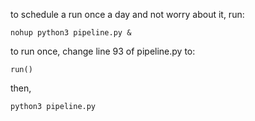to schedule a run once a day and not worry about it, run:

`nohup python3 pipeline.py &`

to run once, change line 93 of pipeline.py to:

`run()`

then,

`python3 pipeline.py`
